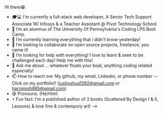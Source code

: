  Hi there😁
 - 🎓💻 I'm currently a full-stack web developer, A Senior Tech Support Associate W/ Infosys & a Teacher Assistant @ Pivot Technology School
- 🔭 I’m an alumnus of The University Of Pennsylvania's Coding LPS Boot Camp. 
- 🌱 I’m currently learning everything that i didn't know yesterday!
- 👯 I’m looking to collaborate on open source projects, freelance, you name it!
- 🤔 I’m looking for help with everything! I love to learn & seek to be challenged each day! Help me with this!
- 💬 Ask me about ... whatever floats your boat, anything coding related especially!
- 📫 How to reach me: My github, my email, Linkedin, or phone number -- Click on my portfolio!! (justjoshua1292@gmail.com or harrisjosh885@gmail.com)
- 😄 Pronouns: (He/Him)
- ⚡ Fun fact: I'm a published author of 3 books (Scattered By Design I & II, Lessons) & love fine & contempory art!
-->
